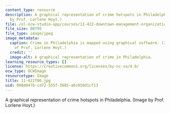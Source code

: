 ```yaml
---
content_type: resource
description: A graphical representation of crime hotspots in Philadelphia. (Image
  by Prof. Lorlene Hoyt.)
file: /ol-ocw-studio-app/courses/11-422-downtown-management-organizations-fall-2006/008d047bcd72555f3685a6c050d1cf13_11-422f06.jpg
file_size: 80795
file_type: image/jpeg
image_metadata:
  caption: Crime in Philadelphia is mapped using graphical software. (Image courtesy
    of Prof. Lorlene Hoyt.)
  credit: ''
  image-alt: A graphical representation of crime in Philadelphia.
learning_resource_types: []
license: https://creativecommons.org/licenses/by-nc-sa/4.0/
ocw_type: OCWImage
resourcetype: Image
title: 11-422f06.jpg
uid: 008d047b-cd72-555f-3685-a6c050d1cf13
---
```

A graphical representation of crime hotspots in Philadelphia. (Image by Prof. Lorlene Hoyt.)